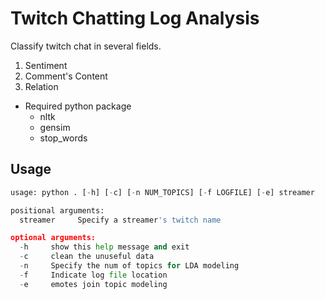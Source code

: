 # Twitch Chatting Log Analysis #
  Classify twitch chat in several fields.
  1. Sentiment
  2. Comment's Content
  3. Relation


- Required python package
   - nltk
   - gensim
   - stop_words

## Usage ##
```python
usage: python . [-h] [-c] [-n NUM_TOPICS] [-f LOGFILE] [-e] streamer

positional arguments:
  streamer     Specify a streamer's twitch name

optional arguments:
  -h     show this help message and exit
  -c     clean the unuseful data
  -n     Specify the num of topics for LDA modeling
  -f     Indicate log file location
  -e     emotes join topic modeling
```
